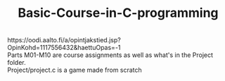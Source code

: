 # 


<h1 align="center">Basic-Course-in-C-programming</h1>
<br>
https://oodi.aalto.fi/a/opintjakstied.jsp?OpinKohd=1117556432&amp;haettuOpas=-1
<br>
Parts M01-M10 are course assignments as well as what's in the Project folder.
<br>
Project/project.c is a game made from scratch
